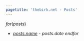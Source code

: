 ```yaml
---
pagetitle: 'thebirk.net - Posts'
---
```


$for(posts)$
- [$posts.name$]($posts.path$) - $posts.date$
$endfor$

